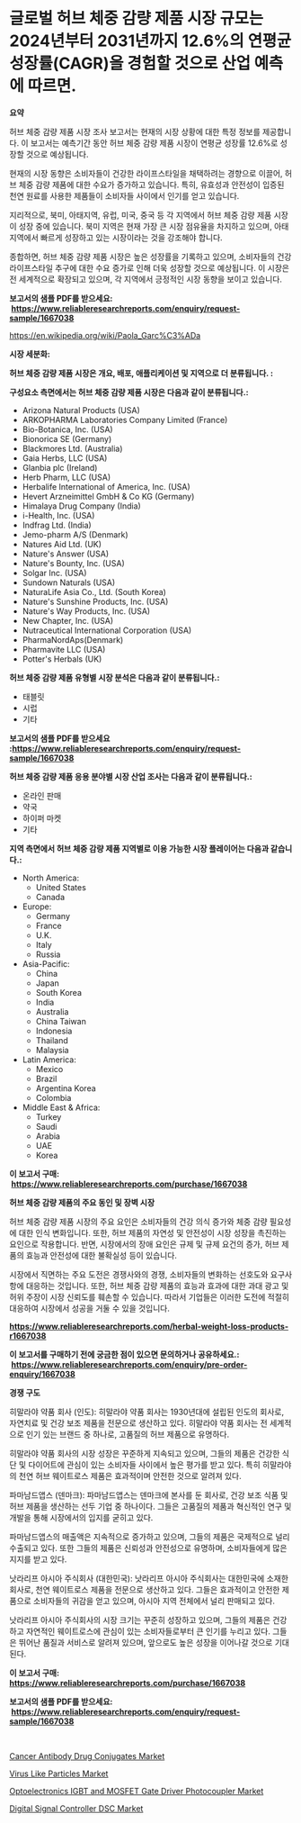 <p><h1>글로벌 허브 체중 감량 제품 시장 규모는 2024년부터 2031년까지 12.6%의 연평균 성장률(CAGR)을 경험할 것으로 산업 예측에 따르면.</h1></p><p><strong>요약</strong></p>
<p><p>허브 체중 감량 제품 시장 조사 보고서는 현재의 시장 상황에 대한 특정 정보를 제공합니다. 이 보고서는 예측기간 동안 허브 체중 감량 제품 시장이 연평균 성장률 12.6%로 성장할 것으로 예상됩니다. </p><p>현재의 시장 동향은 소비자들이 건강한 라이프스타일을 채택하려는 경향으로 이끌어, 허브 체중 감량 제품에 대한 수요가 증가하고 있습니다. 특히, 유효성과 안전성이 입증된 천연 원료를 사용한 제품들이 소비자들 사이에서 인기를 얻고 있습니다. </p><p>지리적으로, 북미, 아태지역, 유럽, 미국, 중국 등 각 지역에서 허브 체중 감량 제품 시장이 성장 중에 있습니다. 북미 지역은 현재 가장 큰 시장 점유율을 차지하고 있으며, 아태지역에서 빠르게 성장하고 있는 시장이라는 것을 강조해야 합니다.</p><p>종합하면, 허브 체중 감량 제품 시장은 높은 성장률을 기록하고 있으며, 소비자들의 건강 라이프스타일 추구에 대한 수요 증가로 인해 더욱 성장할 것으로 예상됩니다. 이 시장은 전 세계적으로 확장되고 있으며, 각 지역에서 긍정적인 시장 동향을 보이고 있습니다.</p></p>
<p><strong>보고서의 샘플 PDF를 받으세요: &nbsp;<a href="https://www.reliableresearchreports.com/enquiry/request-sample/1667038">https://www.reliableresearchreports.com/enquiry/request-sample/1667038</a></strong></p>
<p><a href="https://en.wikipedia.org/wiki/Paola_Garc%C3%ADa">https://en.wikipedia.org/wiki/Paola_Garc%C3%ADa</a></p>
<p><strong>시장 세분화:</strong></p>
<p><strong> 허브 체중 감량 제품 시장은 개요, 배포, 애플리케이션 및 지역으로 더 분류됩니다. :</strong></p>
<p><strong>구성요소 측면에서는 허브 체중 감량 제품 시장은 다음과 같이 분류됩니다.:</strong></p>
<p><ul><li>Arizona Natural Products (USA)</li><li>ARKOPHARMA Laboratories Company Limited (France)</li><li>Bio-Botanica, Inc. (USA)</li><li>Bionorica SE (Germany)</li><li>Blackmores Ltd. (Australia)</li><li>Gaia Herbs, LLC (USA)</li><li>Glanbia plc (Ireland)</li><li>Herb Pharm, LLC (USA)</li><li>Herbalife International of America, Inc. (USA)</li><li>Hevert Arzneimittel GmbH & Co KG (Germany)</li><li>Himalaya Drug Company (India)</li><li>i-Health, Inc. (USA)</li><li>Indfrag Ltd. (India)</li><li>Jemo-pharm A/S (Denmark)</li><li>Natures Aid Ltd. (UK)</li><li>Nature's Answer (USA)</li><li>Nature's Bounty, Inc. (USA)</li><li>Solgar Inc. (USA)</li><li>Sundown Naturals (USA)</li><li>NaturaLife Asia Co., Ltd. (South Korea)</li><li>Nature's Sunshine Products, Inc. (USA)</li><li>Nature's Way Products, Inc. (USA)</li><li>New Chapter, Inc. (USA)</li><li>Nutraceutical International Corporation (USA)</li><li>PharmaNordAps(Denmark)</li><li>Pharmavite LLC (USA)</li><li>Potter's Herbals (UK)</li></ul></p>
<p><strong> 허브 체중 감량 제품 유형별 시장 분석은 다음과 같이 분류됩니다.:</strong></p>
<p><ul><li>태블릿</li><li>시럽</li><li>기타</li></ul></p>
<p><strong>보고서의 샘플 PDF를 받으세요 :<a href="https://www.reliableresearchreports.com/enquiry/request-sample/1667038">https://www.reliableresearchreports.com/enquiry/request-sample/1667038</a></strong></p>
<p><strong> 허브 체중 감량 제품 응용 분야별 시장 산업 조사는 다음과 같이 분류됩니다.:</strong></p>
<p><ul><li>온라인 판매</li><li>약국</li><li>하이퍼 마켓</li><li>기타</li></ul></p>
<p><strong>지역 측면에서 허브 체중 감량 제품 지역별로 이용 가능한 시장 플레이어는 다음과 같습니다.:</strong></p>
<p><ul>
    <li>
        North America:
        <ul>
            <li>United States</li>
            <li>Canada</li>
        </ul>
    </li>
    <li>
        Europe:
        <ul>
            <li>Germany</li>
            <li>France</li>
            <li>U.K.</li>
            <li>Italy</li>
            <li>Russia</li>
        </ul>
    </li>
    <li>
        Asia-Pacific:
        <ul>
            <li>China</li>
            <li>Japan</li>
            <li>South Korea</li>
            <li>India</li>
            <li>Australia</li>
            <li>China Taiwan</li>
            <li>Indonesia</li>
            <li>Thailand</li>
            <li>Malaysia</li>
        </ul>
    </li>
    <li>
        Latin America:
        <ul>
            <li>Mexico</li>
            <li>Brazil</li>
            <li>Argentina Korea</li>
            <li>Colombia</li>
        </ul>
    </li>
    <li>
        Middle East & Africa:
        <ul>
            <li>Turkey</li>
            <li>Saudi</li>
            <li>Arabia</li>
            <li>UAE</li>
            <li>Korea</li>
        </ul>
    </li>
    </ul></p>
<p><strong>이 보고서 구매: &nbsp;<a href="https://www.reliableresearchreports.com/purchase/1667038">https://www.reliableresearchreports.com/purchase/1667038</a></strong></p>
<p><strong>허브 체중 감량 제품의 주요 동인 및 장벽 시장</strong></p>
<p><p>허브 체중 감량 제품 시장의 주요 요인은 소비자들의 건강 의식 증가와 체중 감량 필요성에 대한 인식 변화입니다. 또한, 허브 제품의 자연성 및 안전성이 시장 성장을 촉진하는 요인으로 작용합니다. 반면, 시장에서의 장애 요인은 규제 및 규제 요건의 증가, 허브 제품의 효능과 안전성에 대한 불확실성 등이 있습니다.</p><p>시장에서 직면하는 주요 도전은 경쟁사와의 경쟁, 소비자들의 변화하는 선호도와 요구사항에 대응하는 것입니다. 또한, 허브 체중 감량 제품의 효능과 효과에 대한 과대 광고 및 허위 주장이 시장 신뢰도를 훼손할 수 있습니다. 따라서 기업들은 이러한 도전에 적절히 대응하여 시장에서 성공을 거둘 수 있을 것입니다.</p></p>
<p><strong><a href="https://www.reliableresearchreports.com/herbal-weight-loss-products-r1667038">https://www.reliableresearchreports.com/herbal-weight-loss-products-r1667038</a></strong></p>
<p><strong>이 보고서를 구매하기 전에 궁금한 점이 있으면 문의하거나 공유하세요.: &nbsp;<a href="https://www.reliableresearchreports.com/enquiry/pre-order-enquiry/1667038">https://www.reliableresearchreports.com/enquiry/pre-order-enquiry/1667038</a></strong></p>
<p><strong>경쟁 구도</strong></p>
<p><p>히말라야 약품 회사 (인도): 히말라야 약품 회사는 1930년대에 설립된 인도의 회사로, 자연치료 및 건강 보조 제품을 전문으로 생산하고 있다. 히말라야 약품 회사는 전 세계적으로 인기 있는 브랜드 중 하나로, 고품질의 허브 제품으로 유명하다.</p><p>히말라야 약품 회사의 시장 성장은 꾸준하게 지속되고 있으며, 그들의 제품은 건강한 식단 및 다이어트에 관심이 있는 소비자들 사이에서 높은 평가를 받고 있다. 특히 히말라야의 천연 허브 웨이트로스 제품은 효과적이며 안전한 것으로 알려져 있다.</p><p>파마남드앱스 (덴마크): 파마남드앱스는 덴마크에 본사를 둔 회사로, 건강 보조 식품 및 허브 제품을 생산하는 선두 기업 중 하나이다. 그들은 고품질의 제품과 혁신적인 연구 및 개발을 통해 시장에서의 입지를 굳히고 있다.</p><p>파마남드앱스의 매출액은 지속적으로 증가하고 있으며, 그들의 제품은 국제적으로 널리 수출되고 있다. 또한 그들의 제품은 신뢰성과 안전성으로 유명하며, 소비자들에게 많은 지지를 받고 있다.</p><p>낫라리프 아시아 주식회사 (대한민국): 낫라리프 아시아 주식회사는 대한민국에 소재한 회사로, 천연 웨이트로스 제품을 전문으로 생산하고 있다. 그들은 효과적이고 안전한 제품으로 소비자들의 귀감을 얻고 있으며, 아시아 지역 전체에서 널리 판매되고 있다.</p><p>낫라리프 아시아 주식회사의 시장 크기는 꾸준히 성장하고 있으며, 그들의 제품은 건강하고 자연적인 웨이트로스에 관심이 있는 소비자들로부터 큰 인기를 누리고 있다. 그들은 뛰어난 품질과 서비스로 알려져 있으며, 앞으로도 높은 성장을 이어나갈 것으로 기대된다.</p></p>
<p><strong>이 보고서 구매: &nbsp; <a href="https://www.reliableresearchreports.com/purchase/1667038">https://www.reliableresearchreports.com/purchase/1667038</a></strong></p>
<p><strong>보고서의 샘플 PDF를 받으세요: &nbsp;<a href="https://www.reliableresearchreports.com/enquiry/request-sample/1667038">https://www.reliableresearchreports.com/enquiry/request-sample/1667038</a></strong><strong></strong></p>
<p>&nbsp;</p>
<p><p><a href="https://issuu.com/reportprime-2/docs/cancer-antibody-drug-conjugates-market-size-2030.p">Cancer Antibody Drug Conjugates Market</a></p><p><a href="https://issuu.com/reportprime-2/docs/virus-like-particles-market-size-2030.pptx">Virus Like Particles Market</a></p><p><a href="https://github.com/khayangel/Market-Research-Report-List-4/blob/main/optoelectronics-igbt-and-mosfet-gate-driver-photocoupler-market.md">Optoelectronics IGBT and MOSFET Gate Driver Photocoupler Market</a></p><p><a href="https://github.com/YashRP12/Market-Research-Report-List-5/blob/main/digital-signal-controller-dsc-market.md">Digital Signal Controller DSC Market</a></p></p>